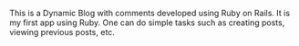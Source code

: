 This is a Dynamic Blog with comments developed using Ruby on Rails.
It is my first app using Ruby.
One can do simple tasks such as creating posts, viewing previous posts, etc.
